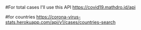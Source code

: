 #For total cases I'll use this API
https://covid19.mathdro.id/api

#for countries
https://corona-virus-stats.herokuapp.com/api/v1/cases/countries-search